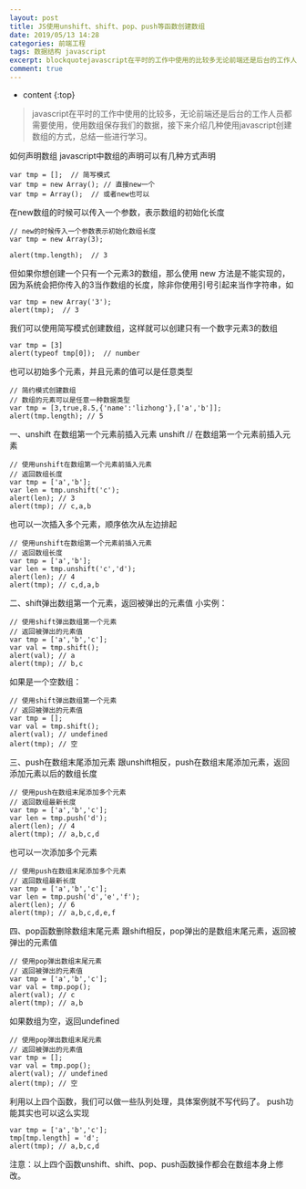 ```yaml
---
layout: post
title: JS使用unshift、shift、pop、push等函数创建数组
date: 2019/05/13 14:28
categories: 前端工程
tags: 数据结构 javascript
excerpt: blockquotejavascript在平时的工作中使用的比较多无论前端还是后台的工作人员都需要使用使用数组保存我们的数据接下来介绍几种使用javascript创建数组的方式总结一些进行学习blockquote如何声明数组javascript中数组的声明可以有几种方式声明precodeclasslanguagejavascriptvartmp简写模式vartmpnewArray直接new一个va
comment: true
---
```


* content
{:top}

>
> javascript在平时的工作中使用的比较多，无论前端还是后台的工作人员都需要使用，使用数组保存我们的数据，接下来介绍几种使用javascript创建数组的方式，总结一些进行学习。

如何声明数组 javascript中数组的声明可以有几种方式声明

    
    
    var tmp = [];  // 简写模式
    var tmp = new Array(); // 直接new一个
    var tmp = Array();  // 或者new也可以
    

在new数组的时候可以传入一个参数，表示数组的初始化长度

    
    
    // new的时候传入一个参数表示初始化数组长度
    var tmp = new Array(3); 
    
    alert(tmp.length);  // 3
    

但如果你想创建一个只有一个元素3的数组，那么使用 new 方法是不能实现的，因为系统会把你传入的3当作数组的长度，除非你使用引号引起来当作字符串，如

    
    
    var tmp = new Array('3'); 
    alert(tmp);  // 3
    

我们可以使用简写模式创建数组，这样就可以创建只有一个数字元素3的数组

    
    
    var tmp = [3]
    alert(typeof tmp[0]);  // number
    

也可以初始多个元素，并且元素的值可以是任意类型

    
    
    // 简约模式创建数组
    // 数组的元素可以是任意一种数据类型
    var tmp = [3,true,8.5,{'name':'lizhong'},['a','b']];
    alert(tmp.length); // 5
    

一、unshift 在数组第一个元素前插入元素 unshift // 在数组第一个元素前插入元素

    
    
    // 使用unshift在数组第一个元素前插入元素
    // 返回数组长度
    var tmp = ['a','b'];
    var len = tmp.unshift('c');
    alert(len); // 3
    alert(tmp); // c,a,b
    

也可以一次插入多个元素，顺序依次从左边排起

    
    
    // 使用unshift在数组第一个元素前插入元素
    // 返回数组长度
    var tmp = ['a','b'];
    var len = tmp.unshift('c','d');
    alert(len); // 4
    alert(tmp); // c,d,a,b
    

二、shift弹出数组第一个元素，返回被弹出的元素值 小实例：

    
    
    // 使用shift弹出数组第一个元素
    // 返回被弹出的元素值
    var tmp = ['a','b','c'];
    var val = tmp.shift();
    alert(val); // a
    alert(tmp); // b,c
    

如果是一个空数组：

    
    
    // 使用shift弹出数组第一个元素
    // 返回被弹出的元素值
    var tmp = [];
    var val = tmp.shift();
    alert(val); // undefined
    alert(tmp); // 空
    

三、push在数组末尾添加元素 跟unshift相反，push在数组末尾添加元素，返回添加元素以后的数组长度

    
    
    // 使用push在数组末尾添加多个元素
    // 返回数组最新长度
    var tmp = ['a','b','c'];
    var len = tmp.push('d');
    alert(len); // 4
    alert(tmp); // a,b,c,d
    

也可以一次添加多个元素

    
    
    // 使用push在数组末尾添加多个元素
    // 返回数组最新长度
    var tmp = ['a','b','c'];
    var len = tmp.push('d','e','f');
    alert(len); // 6
    alert(tmp); // a,b,c,d,e,f
    

四、pop函数删除数组末尾元素 跟shift相反，pop弹出的是数组末尾元素，返回被弹出的元素值

    
    
    // 使用pop弹出数组末尾元素
    // 返回被弹出的元素值
    var tmp = ['a','b','c'];
    var val = tmp.pop();
    alert(val); // c
    alert(tmp); // a,b
    

如果数组为空，返回undefined

    
    
    // 使用pop弹出数组末尾元素
    // 返回被弹出的元素值
    var tmp = [];
    var val = tmp.pop();
    alert(val); // undefined
    alert(tmp); // 空
    

利用以上四个函数，我们可以做一些队列处理，具体案例就不写代码了。 push功能其实也可以这么实现

    
    
    var tmp = ['a','b','c'];
    tmp[tmp.length] = 'd';
    alert(tmp); // a,b,c,d
    

注意：以上四个函数unshift、shift、pop、push函数操作都会在数组本身上修改。


    